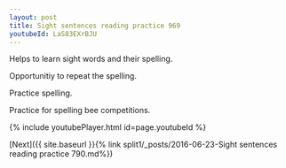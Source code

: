 ```yaml
---
layout: post
title: Sight sentences reading practice 969
youtubeId: LaS83EXrBJU
---
```

 
 
Helps to learn sight words and their spelling.

Opportunitiy to repeat the spelling. 

Practice spelling. 
 
Practice for spelling bee competitions. 
 
{% include youtubePlayer.html id=page.youtubeId %}
 
 

[Next]({{ site.baseurl }}{% link  split1/_posts/2016-06-23-Sight sentences reading practice 790.md%})
 
